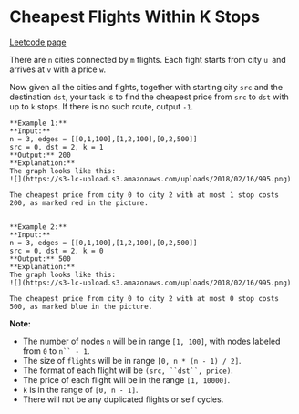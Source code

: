 # Cheapest Flights Within K Stops
[Leetcode page](https://leetcode.com/problems/cheapest-flights-within-k-stops/description)

There are `n` cities connected by `m` flights. Each fight starts from city `u
`and arrives at `v` with a price `w`.

Now given all the cities and fights, together with starting city `src` and the
destination `dst`, your task is to find the cheapest price from `src` to `dst`
with up to `k` stops. If there is no such route, output `-1`.

    
    
    **Example 1:**
    **Input:** 
    n = 3, edges = [[0,1,100],[1,2,100],[0,2,500]]
    src = 0, dst = 2, k = 1
    **Output:** 200
    **Explanation:** 
    The graph looks like this:
    ![](https://s3-lc-upload.s3.amazonaws.com/uploads/2018/02/16/995.png)
    
    The cheapest price from city 0 to city 2 with at most 1 stop costs 200, as marked red in the picture.
    
    
    **Example 2:**
    **Input:** 
    n = 3, edges = [[0,1,100],[1,2,100],[0,2,500]]
    src = 0, dst = 2, k = 0
    **Output:** 500
    **Explanation:** 
    The graph looks like this:
    ![](https://s3-lc-upload.s3.amazonaws.com/uploads/2018/02/16/995.png)
    
    The cheapest price from city 0 to city 2 with at most 0 stop costs 500, as marked blue in the picture.

**Note:**

  * The number of nodes `n` will be in range `[1, 100]`, with nodes labeled from `0` to `n`` - 1`.
  * The size of `flights` will be in range `[0, n * (n - 1) / 2]`.
  * The format of each flight will be `(src, ``dst``, price)`.
  * The price of each flight will be in the range `[1, 10000]`.
  * `k` is in the range of `[0, n - 1]`.
  * There will not be any duplicated flights or self cycles.

